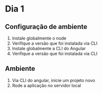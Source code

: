 # Dia 1

## Configuração de ambiente

 1. Instale globalmente o node
 2. Verifique a versão que foi instalada via CLI
 3. Instale globalmente a CLI do Angular 
 4. Verifique a versão que foi instalada via CLI

## Ambiente

 1. Via CLI do angular, inicie um projeto novo
 2. Rode a aplicação no servidor local


